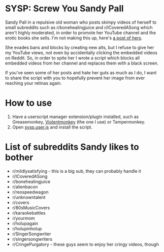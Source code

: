 # SYSP: Screw You Sandy Pall
Sandy Pall in a repulsive old woman who posts skimpy videos of herself to small subreddits such as r/bonehealingjuice and r/ICoveredASong which aren't highly moderated, in order to promote her YouTube channel and the erotic books she sells. I'm not making this up, here's [a post of hers](https://www.reddit.com/r/bonehealingjuice/comments/y5ozyq/im_winning/).

She evades bans and blocks by creating new alts, but I refuse to give her my YouTube views, not even by accidentally clicking the embedded videos on Reddit. So, in order to spite her I wrote a script which blocks all embedded videos from her channel and replaces them with a black screen. 

If you've seen some of her posts and hate her guts as much as I do, I want to share the script with you to hopefully prevent her image from ever reaching your retinas again. 

# How to use
1. Have a userscript manager extension/plugin installed, such as Greasemonkey, [Violentmonkey](https://violentmonkey.github.io/) (the one I use) or Tampermonkey. 
2. Open [sysp.user.js](https://github.com/Sanian-Creations/SYSP/raw/main/sysp.user.js) and install the script.

# List of subreddits Sandy likes to bother
- r/mildlysatisfying - this is a big sub, they can probably handle it
- r/ICoveredASong
- r/bonehealingjuice
- r/alienbacon
- r/reospeedwagon
- r/unknowntalent
- r/covers
- r/80sMusicCovers
- r/karaokebattles
- r/yourmom
- r/holupagain
- r/holupinholup
- r/SingerSongwriter
- r/singersongwriters
- r/CringePurgatory - these guys seem to enjoy her cringy videos, though
